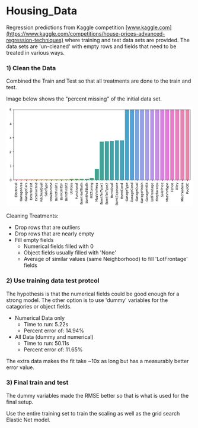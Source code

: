 # Housing_Data
Regression predictions from Kaggle competition [www.kaggle.com](https://www.kaggle.com/competitions/house-prices-advanced-regression-techniques) where training and test data sets are provided.
The data sets are 'un-cleaned' with empty rows and fields that need to be treated in various ways.

### 1) Clean the Data
Combined the Train and Test so that all treatments are done to the train and test.

Image below shows the "percent missing" of the initial data set.

<img src="./Images/PercentMissingData.png" width="800"/>

Cleaning Treatments:
* Drop rows that are outliers
* Drop rows that are nearly empty
* Fill empty fields
  * Numerical fields filled with 0
  * Object fields usually filled with 'None'
  * Average of similar values (same Neighborhood) to fill 'LotFrontage' fields
 
### 2) Use training data test protcol
The hypothesis is that the numerical fields could be good enough for a strong model. The other option is to use 'dummy' variables for the catagories or object fields.

* Numerical Data only
  * Time to run: 5.22s
  * Percent error of: 14.94%
* All Data (dummy and numerical)
  * Time to run: 50.11s
  * Percent error of: 11.65%

The extra data makes the fit take ~10x as long but has a measurably better error value.

### 3) Final train and test
The dummy variables made the RMSE better so that is what is used for the final setup.

Use the entire training set to train the scaling as well as the grid search Elastic Net model.

 
